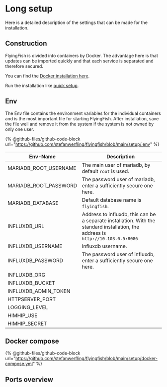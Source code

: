 # Long setup

Here is a detailed description of the settings that can be made for the installation.

## Construction

FlyingFish is divided into containers by Docker. The advantage here is that updates can be imported quickly and that each service is separated and therefore secured.

You can find the [Docker installation here](https://docs.docker.com/engine/install/debian/).

Run the installation like [quick setup](quick-setup.md).

## Env

The Env file contains the environment variables for the individual containers and is the most important file for starting FlyingFish. After installation, save the file well and remove it from the system if the system is not owned by only one user.

{% @github-files/github-code-block url="https://github.com/stefanwerfling/flyingfish/blob/main/setup/.env" %}

| Env-Name                | Description                                                                                                                       |
| ----------------------- | --------------------------------------------------------------------------------------------------------------------------------- |
| MARIADB\_ROOT\_USERNAME | The main user of mariadb, by default `root` is used.                                                                              |
| MARIADB\_ROOT\_PASSWORD | The password user of mariadb, enter a sufficiently secure one here.                                                               |
| MARIADB\_DATABASE       | Default database name is `flyingfish`.                                                                                            |
| INFLUXDB\_URL           | Address to influxdb, this can be a separate installation. With the standard installation, the address is `http://10.103.0.5:8086` |
| INFLUXDB\_USERNAME      | Influxdb username.                                                                                                                |
| INFLUXDB\_PASSWORD      | The password user of influxdb, enter a sufficiently secure one here.                                                              |
| INFLUXDB\_ORG           |                                                                                                                                   |
| INFLUXDB\_BUCKET        |                                                                                                                                   |
| INFLUXDB\_ADMIN\_TOKEN  |                                                                                                                                   |
| HTTPSERVER\_PORT        |                                                                                                                                   |
| LOGGING\_LEVEL          |                                                                                                                                   |
| HIMHIP\_USE             |                                                                                                                                   |
| HIMHIP\_SECRET          |                                                                                                                                   |

## Docker compose



{% @github-files/github-code-block url="https://github.com/stefanwerfling/flyingfish/blob/main/setup/docker-compose.yml" %}

## Ports overview

